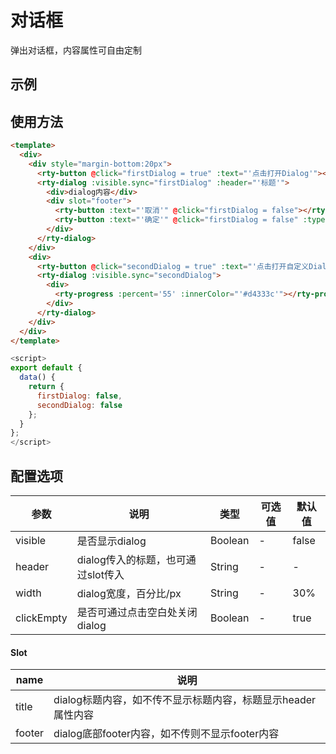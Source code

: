 # 对话框
弹出对话框，内容属性可自由定制

## 示例
<example-dialog></example-dialog>

## 使用方法
``` html
<template>
  <div>
    <div style="margin-bottom:20px">
      <rty-button @click="firstDialog = true" :text="'点击打开Dialog'"></rty-button>
      <rty-dialog :visible.sync="firstDialog" :header="'标题'">
        <div>dialog内容</div>
        <div slot="footer">
          <rty-button :text="'取消'" @click="firstDialog = false"></rty-button>
          <rty-button :text="'确定'" @click="firstDialog = false" :type="'primary'"></rty-button>
        </div>
      </rty-dialog>
    </div>
    <div>
      <rty-button @click="secondDialog = true" :text="'点击打开自定义Dialog'"></rty-button>
      <rty-dialog :visible.sync="secondDialog">
        <div>
          <rty-progress :percent='55' :innerColor="'#d4333c'"></rty-progress>
        </div>
      </rty-dialog>
    </div>
  </div>
</template>
```
``` js
<script>
export default {
  data() {
    return {
      firstDialog: false,
      secondDialog: false
    };
  }
};
</script>
```

## 配置选项
| 参数 | 说明 | 类型 | 可选值 | 默认值 |
|-|-|-|-|-|
| visible | 是否显示dialog | Boolean | - | false |
| header | dialog传入的标题，也可通过slot传入 | String | - | - |
| width | dialog宽度，百分比/px | String | - | 30% |
| clickEmpty | 是否可通过点击空白处关闭dialog | Boolean | - | true |

#### Slot
| name | 说明 |
|-|-|
| title | dialog标题内容，如不传不显示标题内容，标题显示header属性内容 |
| footer | dialog底部footer内容，如不传则不显示footer内容 |